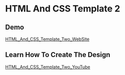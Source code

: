 # HTML And CSS Template 2

## Demo 

 [HTML_And_CSS_Template_Two_WebSite](https://elzerowebschool.github.io/HTML_And_CSS_Template_Two/)

 ## Learn How To Create The Design
 
[HTML_And_CSS_Template_Two_YouTube](https://youtube.com/playlist?list=PLDoPjvoNmBAy1l-2A21ng3gxEyocruT0t)
